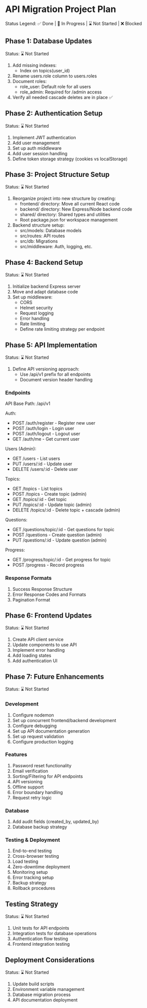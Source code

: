 # API Migration Project Plan

Status Legend:
✅ Done | 🚧 In Progress | ⌛ Not Started | ❌ Blocked

## Phase 1: Database Updates
Status: ⌛ Not Started
1. Add missing indexes:
   - Index on topics(user_id)
2. Rename users.role column to users.roles
3. Document roles:
   - role_user: Default role for all users
   - role_admin: Required for /admin access
4. Verify all needed cascade deletes are in place ✅

## Phase 2: Authentication Setup
Status: ⌛ Not Started
1. Implement JWT authentication
2. Add user management
3. Set up auth middleware
4. Add user session handling
5. Define token storage strategy (cookies vs localStorage)

## Phase 3: Project Structure Setup
Status: ⌛ Not Started
1. Reorganize project into new structure by creating:
   - frontend/ directory: Move all current React code
   - backend/ directory: New Express/Node backend code
   - shared/ directory: Shared types and utilities
   - Root package.json for workspace management
2. Backend structure setup:
   - src/models: Database models
   - src/routes: API routes
   - src/db: Migrations
   - src/middleware: Auth, logging, etc.

## Phase 4: Backend Setup
Status: ⌛ Not Started
1. Initialize backend Express server
2. Move and adapt database code
3. Set up middleware:
   - CORS
   - Helmet security
   - Request logging
   - Error handling
   - Rate limiting
   - Define rate limiting strategy per endpoint

## Phase 5: API Implementation
Status: ⌛ Not Started
1. Define API versioning approach:
   - Use /api/v1 prefix for all endpoints
   - Document version header handling

### Endpoints

API Base Path: /api/v1

Auth:
- POST   /auth/register     - Register new user
- POST   /auth/login        - Login user
- POST   /auth/logout       - Logout user
- GET    /auth/me           - Get current user

Users (Admin):
- GET    /users            - List users
- PUT    /users/:id        - Update user
- DELETE /users/:id        - Delete user

Topics:
- GET    /topics        - List topics
- POST   /topics        - Create topic (admin)
- GET    /topics/:id    - Get topic
- PUT    /topics/:id    - Update topic (admin)
- DELETE /topics/:id    - Delete topic + cascade (admin)

Questions:
- GET    /questions/topic/:id  - Get questions for topic
- POST   /questions           - Create question (admin)
- PUT    /questions/:id       - Update question (admin)

Progress:
- GET    /progress/topic/:id  - Get progress for topic
- POST   /progress           - Record progress

### Response Formats
1. Success Response Structure
2. Error Response Codes and Formats
3. Pagination Format

## Phase 6: Frontend Updates
Status: ⌛ Not Started
1. Create API client service
2. Update components to use API
3. Implement error handling
4. Add loading states
5. Add authentication UI

## Phase 7: Future Enhancements
Status: ⌛ Not Started

### Development
1. Configure nodemon
2. Set up concurrent frontend/backend development
3. Configure debugging
4. Set up API documentation generation
5. Set up request validation
6. Configure production logging

### Features
1. Password reset functionality
2. Email verification
3. Sorting/Filtering for API endpoints
4. API versioning
5. Offline support
6. Error boundary handling
7. Request retry logic

### Database
1. Add audit fields (created_by, updated_by)
2. Database backup strategy

### Testing & Deployment
1. End-to-end testing
2. Cross-browser testing
3. Load testing
4. Zero-downtime deployment
5. Monitoring setup
6. Error tracking setup
7. Backup strategy
8. Rollback procedures

## Testing Strategy
Status: ⌛ Not Started
1. Unit tests for API endpoints
2. Integration tests for database operations
3. Authentication flow testing
4. Frontend integration testing

## Deployment Considerations
Status: ⌛ Not Started
1. Update build scripts
2. Environment variable management
3. Database migration process
4. API documentation deployment

